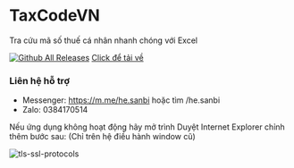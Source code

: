 # TaxCodeVN
 Tra cứu mã số thuế cá nhân nhanh chóng với Excel

[![Github All Releases](https://img.shields.io/github/downloads/SanbiVN/TaxCodeVN/total.svg)]()
[Click để tải về](https://github.com/SanbiVN/TaxCodeVN/releases/tag/tax_code)

### Liên hệ hỗ trợ

- Messenger: https://m.me/he.sanbi hoặc tìm /he.sanbi
- Zalo: 0384170514


Nếu ứng dụng không hoạt động hãy mở trình Duyệt Internet Explorer chỉnh thêm bước sau: (Chỉ trên hệ điều hành window cũ)

![tls-ssl-protocols](https://user-images.githubusercontent.com/58664571/227971175-2dbeffac-12cf-4e80-a87a-da599e5186ed.jpg)
